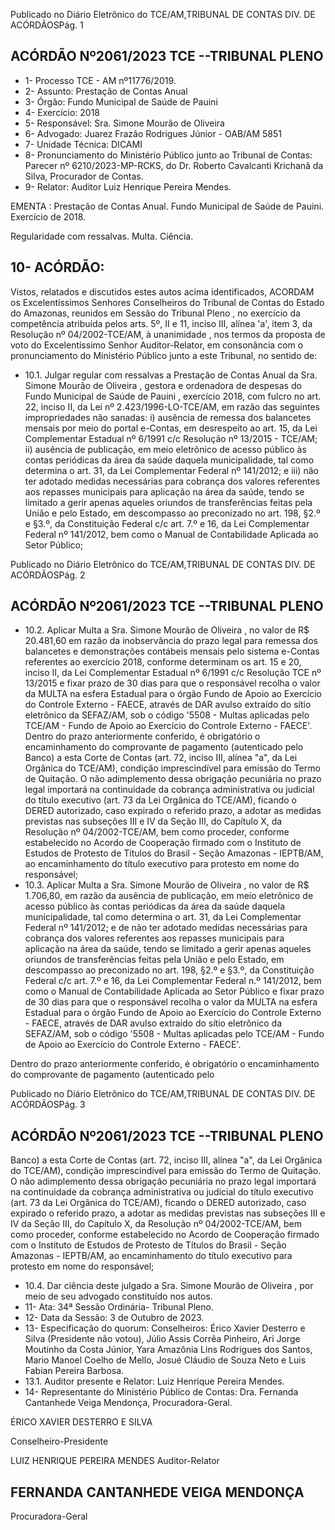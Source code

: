 Publicado  no  Diário  Eletrônico do TCE/AM,TRIBUNAL DE CONTAS DIV. DE ACÓRDÃOSPág. 1

## ACÓRDÃO Nº2061/2023  TCE --TRIBUNAL PLENO

- 1- Processo TCE - AM nº11776/2019.
- 2- Assunto: Prestação de Contas Anual
- 3- Órgão: Fundo Municipal de Saúde de Pauini
- 4- Exercício: 2018
- 5- Responsável: Sra. Simone Mourão de Oliveira
- 6- Advogado: Juarez Frazão Rodrigues Júnior - OAB/AM 5851
- 7- Unidade Técnica: DICAMI
- 8- Pronunciamento  do  Ministério  Público  junto  ao  Tribunal  de  Contas: Parecer  nº 6210/2023-MP-RCKS,  do  Dr.  Roberto  Cavalcanti  Krichanã  da  Silva,  Procurador  de Contas.
- 9- Relator: Auditor Luiz Henrique Pereira Mendes.

EMENTA : Prestação de Contas Anual. Fundo Municipal de Saúde de Pauini. Exercício de 2018.

Regularidade com ressalvas. Multa. Ciência.

## 10-  ACÓRDÃO:

Vistos, relatados e discutidos estes autos acima identificados, ACORDAM os Excelentíssimos Senhores Conselheiros do Tribunal de Contas do Estado do Amazonas, reunidos em Sessão do Tribunal Pleno , no exercício da competência atribuída pelos arts. 5º, II e 11, inciso III, alínea 'a', item 3, da Resolução  nº 04/2002-TCE/AM, à unanimidade , nos termos da proposta de voto do Excelentíssimo Senhor Auditor-Relator, em consonância com o pronunciamento do Ministério Público junto a este Tribunal, no sentido de:

- 10.1. Julgar regular com ressalvas a  Prestação de Contas Anual da Sra. Simone Mourão  de  Oliveira ,  gestora  e  ordenadora  de  despesas  do Fundo Municipal de Saúde de Pauini ,  exercício 2018, com fulcro no art.  22,  inciso  II,  da  Lei  nº  2.423/1996-LO-TCE/AM,  em  razão  das seguintes  impropriedades  não  sanadas:  i)  ausência  de  remessa  dos balancetes mensais por meio do portal e-Contas, em desrespeito ao art. 15, da Lei Complementar Estadual nº 6/1991 c/c Resolução nº 13/2015 -  TCE/AM; ii)  ausência de  publicação,  em  meio  eletrônico  de  acesso público às contas periódicas da área da saúde daquela municipalidade, tal como  determina  o  art. 31, da  Lei Complementar  Federal  nº 141/2012;  e  iii)  não  ter  adotado  medidas  necessárias  para  cobrança dos valores referentes aos repasses municipais para aplicação na área da  saúde,  tendo  se  limitado  a  gerir  apenas  aqueles  oriundos  de transferências  feitas  pela  União  e  pelo  Estado,  em  descompasso  ao preconizado no art. 198, §2.º e §3.º, da Constituição Federal c/c art. 7.º e 16, da Lei Complementar Federal nº 141/2012, bem como o Manual de Contabilidade Aplicada ao Setor Público;

Publicado  no  Diário  Eletrônico do TCE/AM,TRIBUNAL DE CONTAS DIV. DE ACÓRDÃOSPág. 2

## ACÓRDÃO Nº2061/2023  TCE --TRIBUNAL PLENO

- 10.2. Aplicar  Multa a Sra.  Simone  Mourão  de  Oliveira , no  valor  de  R$ 20.481,60 em razão da inobservância do prazo legal para remessa dos balancetes e demonstrações contábeis mensais pelo sistema e-Contas referentes  ao  exercício  2018,  conforme  determinam  os  art.  15  e  20, inciso II, da Lei Complementar Estadual nº 6/1991 c/c Resolução TCE nº 13/2015 e fixar prazo de 30 dias para que o responsável recolha o valor da MULTA na esfera Estadual para o órgão Fundo de Apoio ao Exercício do Controle Externo - FAECE, através de DAR avulso extraído do sítio eletrônico  da  SEFAZ/AM,  sob  o  código  '5508  -  Multas  aplicadas  pelo TCE/AM - Fundo de Apoio ao Exercício do Controle Externo - FAECE'. Dentro do prazo anteriormente conferido, é obrigatório o encaminhamento  do  comprovante  de  pagamento  (autenticado  pelo Banco)  a  esta  Corte  de  Contas  (art.  72,  inciso  III,  alínea  "a",  da  Lei Orgânica do TCE/AM), condição imprescindível para emissão do Termo de Quitação. O não adimplemento dessa obrigação pecuniária no prazo legal importará na continuidade da cobrança administrativa ou judicial do título executivo (art. 73 da Lei Orgânica do TCE/AM), ficando o DERED autorizado, caso  expirado o referido prazo, a adotar as medidas previstas  nas  subseções  III  e  IV  da  Seção  III,  do  Capítulo  X,  da Resolução nº 04/2002-TCE/AM, bem como proceder, conforme estabelecido  no  Acordo  de  Cooperação  firmado  com  o  Instituto  de Estudos de Protesto de Títulos do Brasil - Seção Amazonas - IEPTB/AM, ao  encaminhamento  do  título  executivo  para  protesto  em  nome  do responsável;
- 10.3. Aplicar  Multa a Sra.  Simone  Mourão  de  Oliveira , no  valor  de  R$ 1.706,80, em razão da ausência de publicação, em meio eletrônico de acesso público às contas periódicas da área da saúde daquela municipalidade,  tal  como  determina  o  art.  31,  da  Lei  Complementar Federal  nº  141/2012;  e  de  não  ter  adotado  medidas  necessárias  para cobrança dos valores referentes aos repasses municipais para aplicação na área da saúde, tendo se limitado a gerir apenas aqueles oriundos de transferências  feitas  pela  União  e  pelo  Estado,  em  descompasso  ao preconizado no art. 198, §2.º e §3.º, da Constituição Federal c/c art. 7.º e 16, da Lei Complementar Federal n.º 141/2012, bem como o Manual de Contabilidade  Aplicada  ao  Setor  Público  e  fixar  prazo  de  30  dias  para que o responsável recolha o valor da MULTA na esfera Estadual para o órgão  Fundo  de  Apoio  ao  Exercício  do  Controle  Externo  -  FAECE, através de DAR avulso extraído do sítio eletrônico da SEFAZ/AM, sob o código  '5508  -  Multas  aplicadas  pelo  TCE/AM  -  Fundo  de  Apoio  ao Exercício do Controle Externo - FAECE'.

Dentro do prazo anteriormente conferido, é obrigatório o encaminhamento  do  comprovante  de  pagamento  (autenticado  pelo

Publicado  no  Diário  Eletrônico do TCE/AM,TRIBUNAL DE CONTAS DIV. DE ACÓRDÃOSPág. 3

## ACÓRDÃO Nº2061/2023  TCE --TRIBUNAL PLENO

Banco)  a  esta  Corte  de  Contas  (art.  72,  inciso  III,  alínea  "a",  da  Lei Orgânica do TCE/AM), condição imprescindível para emissão do Termo de Quitação. O não adimplemento dessa obrigação pecuniária no prazo legal importará na continuidade da cobrança administrativa ou judicial do título executivo (art. 73 da Lei Orgânica do TCE/AM), ficando o DERED autorizado, caso  expirado o referido prazo, a adotar as medidas previstas  nas  subseções  III  e  IV  da  Seção  III,  do  Capítulo  X,  da Resolução nº 04/2002-TCE/AM, bem como proceder, conforme estabelecido  no  Acordo  de  Cooperação  firmado  com  o  Instituto  de Estudos de Protesto de Títulos do Brasil - Seção Amazonas - IEPTB/AM, ao  encaminhamento  do  título  executivo  para  protesto  em  nome  do responsável;

- 10.4. Dar  ciência deste  julgado  a Sra.  Simone  Mourão  de  Oliveira ,  por meio de seu advogado constituído nos autos.
- 11-  Ata: 34ª Sessão Ordinária- Tribunal Pleno.
- 12-  Data da Sessão: 3 de Outubro de 2023.
- 13-  Especificação do quorum: Conselheiros: Érico Xavier Desterro e Silva (Presidente não  votou),  Júlio  Assis  Corrêa  Pinheiro,  Ari  Jorge  Moutinho  da  Costa  Júnior,  Yara Amazônia Lins Rodrigues dos Santos, Mario Manoel Coelho de Mello, Josué Cláudio de Souza Neto e Luis Fabian Pereira Barbosa.
- 13.1. Auditor presente e Relator: Luiz Henrique Pereira Mendes.
- 14-  Representante do Ministério Público de Contas: Dra. Fernanda Cantanhede Veiga Mendonça, Procuradora-Geral.

ÉRICO XAVIER DESTERRO E SILVA

Conselheiro-Presidente

LUIZ HENRIQUE PEREIRA MENDES Auditor-Relator

## FERNANDA CANTANHEDE VEIGA MENDONÇA

Procuradora-Geral